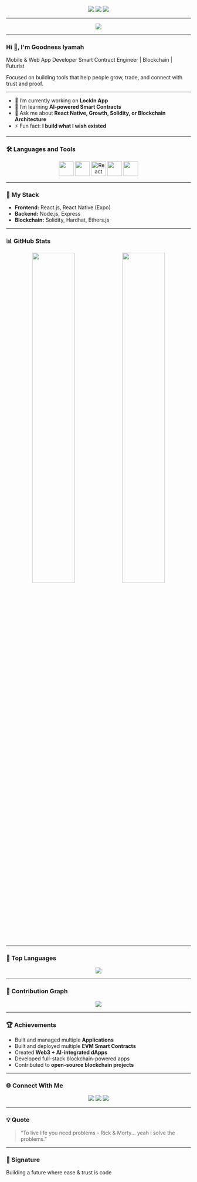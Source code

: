 <!-- Social Badges -->
<p align="center">
  <a href="https://linkedin.com/in/goodnessiyamah"><img src="https://img.shields.io/badge/LinkedIn-blue?style=flat&logo=linkedin" /></a>
  <a href="https://twitter.com/GoodnessFx"><img src="https://img.shields.io/badge/Twitter-black?style=flat&logo=x" /></a>
  <img src="https://komarev.com/ghpvc/?username=GoodnessFx&label=Profile+views&color=blue&style=flat" />
</p>

---

<!-- Animated Intro -->
<p align="center">
  <img src="https://readme-typing-svg.demolab.com?font=Fira+Code&weight=500&size=22&pause=1000&center=true&vCenter=true&width=440&lines= Mobile & Web Developer;Smart+Contract+Developer;Blockchain;Futurist;Building+LockIn+App" />
</p>

---

### Hi 👋, I'm Goodness Iyamah  
 Mobile & Web App Developer Smart Contract Engineer | Blockchain | Futurist 

Focused on building tools that help people grow, trade, and connect with trust and proof.

---

- 🔭 I’m currently working on **LockIn App**
- 🌱 I’m learning **AI-powered Smart Contracts**
- 💬 Ask me about **React Native, Growth, Solidity,  or Blockchain Architecture**
- ⚡ Fun fact: **I build what I wish existed**

---

### 🛠️ Languages and Tools
<p align="center">
  <img src="https://cdn.jsdelivr.net/gh/devicons/devicon/icons/javascript/javascript-original.svg" width="40" />
  <img src="https://cdn.jsdelivr.net/gh/devicons/devicon/icons/react/react-original.svg" width="40" />
  <img src="https://cdn.jsdelivr.net/gh/devicons/devicon/icons/react/react-original.svg" width="40" title="React Native (Expo)" />
  <img src="https://cdn.jsdelivr.net/gh/devicons/devicon/icons/nodejs/nodejs-original.svg" width="40" />
  <img src="https://cdn.jsdelivr.net/gh/devicons/devicon/icons/solidity/solidity-original.svg" width="40" />
 
</p>

---

### 🧠 My Stack
- **Frontend:** React.js, React Native (Expo)
- **Backend:** Node.js, Express
- **Blockchain:** Solidity, Hardhat, Ethers.js

---

### 📊 GitHub Stats
<p align="center">
  <img width="48%" src="https://github-readme-stats.vercel.app/api?username=GoodnessFx&show_icons=true&theme=radical" />
  <img width="48%" src="https://github-readme-streak-stats.herokuapp.com/?user=GoodnessFx&theme=radical" />
</p>

---

### 🧩 Top Languages
<p align="center">
  <img src="https://github-readme-stats.vercel.app/api/top-langs/?username=GoodnessFx&layout=compact&theme=radical" />
</p>

---

### 🐍 Contribution Graph
<p align="center">
  <img src="https://github.com/GoodnessFx/GoodnessFx/blob/output/github-contribution-grid-snake.svg" />
</p>

---

### 🏆 Achievements
- Built and managed multiple **Applications**
- Built and deployed multiple **EVM Smart Contracts**
- Created **Web3 + AI-integrated dApps**
- Developed full-stack blockchain-powered apps
- Contributed to **open-source blockchain projects**


---

### 🌐 Connect With Me
<p align="center">
  <a href="https://linkedin.com/in/goodnessiyamah" target="blank"><img src="https://img.shields.io/badge/-Goodness%20Iyamah-blue?style=flat-square&logo=Linkedin&logoColor=white"/></a>
  <a href="https://twitter.com/IGoodnessIyamah" target="blank"><img src="https://img.shields.io/badge/-@GoodnessFx-black?style=flat-square&logo=x&logoColor=white"/></a>
  <a href="mailto:goodnessiyamah1@gmail.com" target="blank"><img src="https://img.shields.io/badge/-Email%20Me-red?style=flat-square&logo=gmail&logoColor=white"/></a>
</p>

---

### 💡 Quote
> “To live life you need problems - Rick & Morty... yeah i solve the problems.”

---

### 🚀 Signature
Building a future where ease & trust is code
